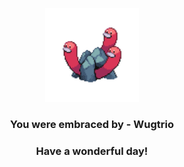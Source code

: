 <p align="center">
    <img src="https://raw.githubusercontent.com/PokeAPI/sprites/master/sprites/pokemon/961.png" width="150" height="150">
</p>
<h3 align="center">You were embraced by - <b>Wugtrio</b></h3>
<h3 align="center">Have a wonderful day!</h3>
